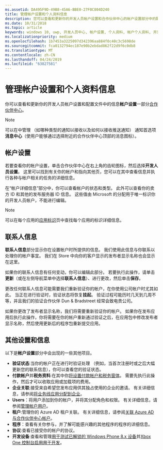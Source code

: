 ```yaml
---
ms.assetid: DA495F9D-49B8-45A6-BBE0-27F0C804D240
title: 管理帐户设置和个人资料信息
description: 您可以查看和更新你的开发人员帐户设置和合作伙伴中心的帐户设置部分中的配置文件信息。
ms.date: 10/31/2018
ms.topic: article
keywords: windows 10, uwp, 开发人员中心, 帐户设置, 个人资料, 帐户个人资料, 开发人员帐户, 开发人员帐户设置
ms.localizationpriority: medium
ms.openlocfilehash: 1b7453a3225097d342396aa884f0c40c3c5698de
ms.sourcegitcommit: fca0132794ec187e90b2ebdad862f22d9f6c0db8
ms.translationtype: MT
ms.contentlocale: zh-CN
ms.lasthandoff: 04/24/2019
ms.locfileid: "63827581"
---
```

# <a name="manage-account-settings-and-profile-info"></a>管理帐户设置和个人资料信息

你可以查看和更新你的开发人员帐户设置和配置文件中的信息**帐户设置**一部分[合作伙伴中心](https://partner.microsoft.com/dashboard)。 

> [!NOTE]
> 可以在中管理 （如哪种类型的通知以接收以及如何以接收推送通知） 通知首选项**消息中心**（使用户能够通过选择附近的合作伙伴中心顶部的消息图标）。

## <a name="account-settings"></a>帐户设置

若要查看你的帐户设置，单击合作伙伴中心在右上角的齿轮图标，然后选择**开发人员设置**。 这里可以找到有关你的帐户和指向其他页，您可以在其中查看信息并执行各种与帐户相关的任务的详细信息。

在“帐户详细信息”部分中，你可以查看帐户的状态和类型。 此外可以查看你的卖方 ID 和其他的发布服务器 ID 信息。 这些值由 Microsoft 的分配用于唯一标识你的开发人员帐户，不能进行编辑。

> [!NOTE]
> 可以在每个应用的[应用标识](view-app-identity-details.md)页中查找每个应用的标识详细信息。

## <a name="contact-info"></a>联系人信息

**联系人信息**部分显示你在设置帐户时所提供的信息。 我们使用此信息与你联系以处理你的帐户事宜。 我们在 Store 中向你的客户显示的发布者显示名称也会显示在这里。

如果你的联系人信息有任何变动，你可以编辑此部分。 若要执行此操作，请单击**更新**（或在左侧导航菜单中选择**联系人信息**）、进行更改，然后单击**保存**。

更改任何联系人信息可能需要我们重新验证你的帐户，在你使用公司帐户时尤其如此。 当正在进行验证时，验证状态将恢复**挂起**。 验证过程可能历时几天到几周不等，并且我们的验证合作伙伴 Dun & Bradstreet 经常会致电贵公司。

如果你更改了发布者显示名称，我们将需要重新验证你的帐户。 如果你在发布应用后执行此操作，你将需要在你的帐户重新通过验证之后，在应用包中修改发布者显示名称，然后使用更新后的程序包重新提交应用。


## <a name="additional-settings-and-info"></a>其他设置和信息

以下是**帐户设置**部分中会出现的一些其他项目。

- **验证状态**:当你的帐户正在进行时验证处理 （例如，当首次注册时或之后大幅更新您的联系信息），你可以查看您的验证状态。
- **付款帐户**并**税务资料**:在其中你[将设置付款帐户和税务窗体](setting-up-your-payout-account-and-tax-forms.md)。 需要先执行此操作，然后才可以收取应用或加载项的费用。
- **企业关联**:接受来自希望您发布应用供其独占使用的企业的邀请。 有关详细信息，请参阅[将业务线应用分配到企业](distribute-lob-apps-to-enterprises.md)。
- **Users**：将用户添加到你的帐户，并将其分配角色和权限。 有关详细信息，请参阅[管理帐户用户](manage-account-users.md)。
- **租户**:管理你的 Azure AD 租户关联。 有关详细信息，请参阅[关联 Azure AD 与合作伙伴中心帐户](associate-azure-ad-with-dev-center.md)。
- **程序**：查看有关你参与，并了解可能感兴趣的其他程序的程序的详细信息。
- **协议**:查看已接受你的帐户的协议。
- **开发设备**:查看和管理[用于测试已解锁的 Windows Phone 8.x 设备](https://go.microsoft.com/fwlink/p/?LinkId=533897)并[Xbox One 控制台启用用于开发](../xbox-apps/devkit-activation.md)。 


